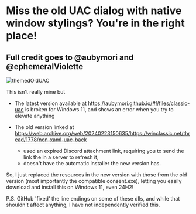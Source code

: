 
# Miss the old UAC dialog with native window stylings? You're in the right place!
## Full credit goes to @aubymori and @ephemeralViolette

![themedOldUAC](https://github.com/user-attachments/assets/70e1ee9f-c676-4034-82ab-d890a117aae9)


This isn't really mine but 
- The latest version available at https://aubymori.github.io/#!/files/classic-uac is broken for Windows 11, and shows an error when you try to elevate anything
  
- The old version linked at https://web.archive.org/web/20240223150635/https://winclassic.net/thread/1778/non-xaml-uac-back
  - used an expired Discord attachment link, requiring you to send the link the in a server to refresh it,
  - doesn't have the automatic installer the new version has.
 
So, I just replaced the resources in the new version with those from the old version (most importantly the compatible consent.exe), letting you easily download and install this on Windows 11, even 24H2!

P.S. 
GitHub 'fixed' the line endings on some of these dlls, and while that shouldn't affect anything, I have not independently verified this.
